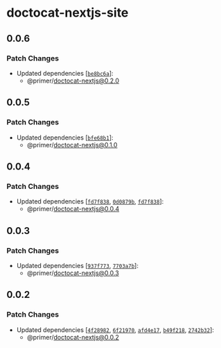# doctocat-nextjs-site

## 0.0.6

### Patch Changes

- Updated dependencies [[`be8bc6a`](https://github.com/primer/doctocat-nextjs/commit/be8bc6af733ba40bdd4393b876b2653017d7e846)]:
  - @primer/doctocat-nextjs@0.2.0

## 0.0.5

### Patch Changes

- Updated dependencies [[`bfe68b1`](https://github.com/primer/doctocat-nextjs/commit/bfe68b14e8e3b4383ea41dcbf47373df8a130567)]:
  - @primer/doctocat-nextjs@0.1.0

## 0.0.4

### Patch Changes

- Updated dependencies [[`fd7f838`](https://github.com/primer/doctocat-nextjs/commit/fd7f83883152512b34dd7601346c03fe53e3ffb3), [`0d0879b`](https://github.com/primer/doctocat-nextjs/commit/0d0879b8e732e74a50861e22a0ff534d0e191a45), [`fd7f838`](https://github.com/primer/doctocat-nextjs/commit/fd7f83883152512b34dd7601346c03fe53e3ffb3)]:
  - @primer/doctocat-nextjs@0.0.4

## 0.0.3

### Patch Changes

- Updated dependencies [[`937f773`](https://github.com/primer/doctocat-nextjs/commit/937f77385bc6c4d2c6289d0a6f12122373789f73), [`7703a7b`](https://github.com/primer/doctocat-nextjs/commit/7703a7b86bc906ff981a7f864a9916c963a35087)]:
  - @primer/doctocat-nextjs@0.0.3

## 0.0.2

### Patch Changes

- Updated dependencies [[`4f28982`](https://github.com/primer/doctocat-nextjs/commit/4f28982e327e75f199f28fad987f1e827deafeb2), [`6f21970`](https://github.com/primer/doctocat-nextjs/commit/6f21970c74f7635be89fc4cd20376d7fe5ca35e7), [`afd4e17`](https://github.com/primer/doctocat-nextjs/commit/afd4e1762f6294a14942d415c693319a874cd3fb), [`b49f218`](https://github.com/primer/doctocat-nextjs/commit/b49f218e9bbc2de720476e21888956bee6081967), [`2742b32`](https://github.com/primer/doctocat-nextjs/commit/2742b3214e7a53416d23f0459dc389f7c22cf5a1)]:
  - @primer/doctocat-nextjs@0.0.2
